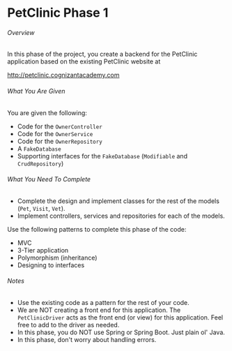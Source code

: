 # PetClinic Phase 1

###### Overview
In this phase of the project, you create a backend for the PetClinic application based on the existing PetClinic website at 

http://petclinic.cognizantacademy.com

###### What You Are Given
You are given the following:
- Code for the `OwnerController`
- Code for the `OwnerService`
- Code for the `OwnerRepository`
- A `FakeDatabase`
- Supporting interfaces for the `FakeDatabase` (`Modifiable` and `CrudRepository`)

###### What You Need To Complete
- Complete the design and implement classes for the rest of the models (`Pet`, `Visit`, `Vet`).
- Implement controllers, services and repositories for each of the models.

Use the following patterns to complete this phase of the code:

- MVC
- 3-Tier application
- Polymorphism (inheritance)
- Designing to interfaces

###### Notes

- Use the existing code as a pattern for the rest of your code.
- We are NOT creating a front end for this application.  The `PetClinicDriver` acts as the front end (or view) for this application. Feel free to add to the driver as needed.
- In this phase, you do NOT use Spring or Spring Boot.  Just plain ol' Java.
- In this phase, don't worry about handling errors.